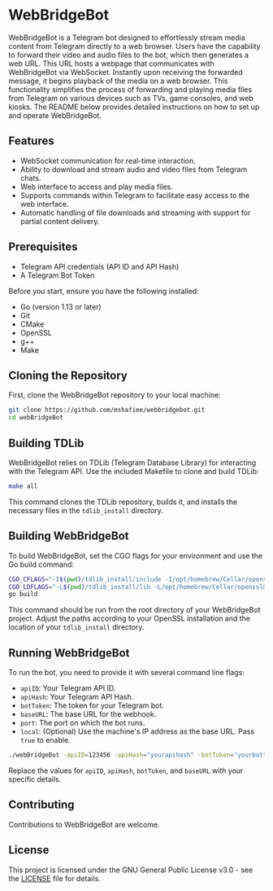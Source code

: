# WebBridgeBot

WebBridgeBot is a Telegram bot designed to effortlessly stream media content from Telegram directly to a web browser. Users have the capability to forward their video and audio files to the bot, which then generates a web URL. This URL hosts a webpage that communicates with WebBridgeBot via WebSocket. Instantly upon receiving the forwarded message, it begins playback of the media on a web browser. This functionality simplifies the process of forwarding and playing media files from Telegram on various devices such as TVs, game consoles, and web kiosks. The README below provides detailed instructions on how to set up and operate WebBridgeBot.

## Features

- WebSocket communication for real-time interaction.
- Ability to download and stream audio and video files from Telegram chats.
- Web interface to access and play media files.
- Supports commands within Telegram to facilitate easy access to the web interface.
- Automatic handling of file downloads and streaming with support for partial content delivery.

## Prerequisites

- Telegram API credentials (API ID and API Hash)
- A Telegram Bot Token

Before you start, ensure you have the following installed:
- Go (version 1.13 or later)
- Git
- CMake
- OpenSSL
- g++
- Make

## Cloning the Repository

First, clone the WebBridgeBot repository to your local machine:

```bash
git clone https://github.com/mshafiee/webbridgebot.git
cd webBridgeBot
```

## Building TDLib

WebBridgeBot relies on TDLib (Telegram Database Library) for interacting with the Telegram API. Use the included Makefile to clone and build TDLib:

```bash
make all
```

This command clones the TDLib repository, builds it, and installs the necessary files in the `tdlib_install` directory.

## Building WebBridgeBot

To build WebBridgeBot, set the CGO flags for your environment and use the Go build command:

```bash
CGO_CFLAGS="-I$(pwd)/tdlib_install/include -I/opt/homebrew/Cellar/openssl@3/3.2.1/include" \
CGO_LDFLAGS="-L$(pwd)/tdlib_install/lib -L/opt/homebrew/Cellar/openssl@3/3.2.1/lib -lssl -lcrypto" \
go build
```

This command should be run from the root directory of your WebBridgeBot project. Adjust the paths according to your OpenSSL installation and the location of your `tdlib_install` directory.

## Running WebBridgeBot

To run the bot, you need to provide it with several command line flags:

- `apiID`: Your Telegram API ID.
- `apiHash`: Your Telegram API Hash.
- `botToken`: The token for your Telegram bot.
- `baseURL`: The base URL for the webhook.
- `port`: The port on which the bot runs.
- `local`: (Optional) Use the machine's IP address as the base URL. Pass `true` to enable.

```bash
./webBridgeBot -apiID=123456 -apiHash="yourapihash" -botToken="yourbottoken" -baseURL="http://example.com" -port="8080"
```

Replace the values for `apiID`, `apiHash`, `botToken`, and `baseURL` with your specific details.

## Contributing

Contributions to WebBridgeBot are welcome.

## License

This project is licensed under the GNU General Public License v3.0 - see the [LICENSE](LICENSE) file for details.

